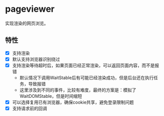 # pageviewer

实现渲染的网页浏览。

## 特性
- [x] 支持渲染
- [x] 默认支持浏览器识别绕过
- [x] 支持渲染等待超时后，如果页面已经正常渲染，可以返回页面内容，而不是报错
  - 默认情况下调用WaitStable后有可能已经渲染成功，但是后台还在执行任务，导致报错
  - 这里涉及到不同的事件，比较有难度，最终的方案是：模拟了WaitDOMStable，但是时间缩短
- [x] 可以选择复用已有浏览器，确保cookie共享，避免登录限制问题
- [x] 支持请求前的回调
